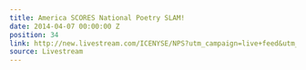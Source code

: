 ```yaml
---
title: America SCORES National Poetry SLAM!
date: 2014-04-07 00:00:00 Z
position: 34
link: http://new.livestream.com/ICENYSE/NPS?utm_campaign=live+feed&utm_medium=email&utm_source=LIVE+FEED
source: Livestream
---
```


